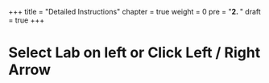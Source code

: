 +++
title = "Detailed Instructions"
chapter = true
weight = 0
pre = "<b>2. </b>"
draft = true
+++

**Select Lab on left or Click Left / Right Arrow**
====
